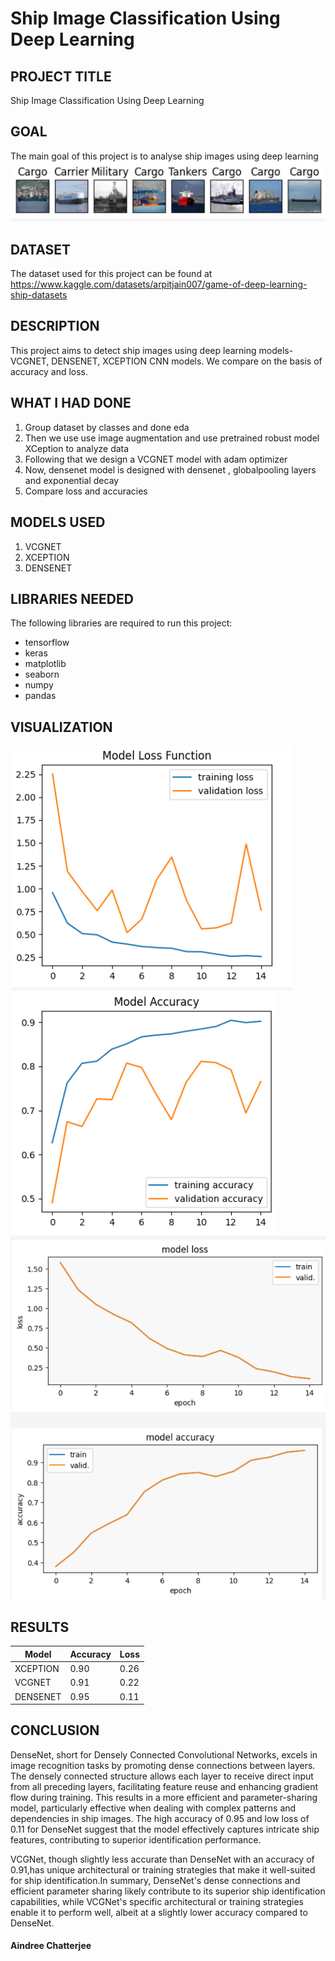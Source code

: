 # Ship Image Classification Using Deep Learning

## PROJECT TITLE

Ship Image Classification Using Deep Learning

## GOAL

The main goal of this project is to analyse ship images using deep learning
![Alt text](<Screenshot (387).png>)

## DATASET

The dataset used for this project can be found at https://www.kaggle.com/datasets/arpitjain007/game-of-deep-learning-ship-datasets
## DESCRIPTION

This project aims to detect ship images using deep learning models- VCGNET, DENSENET, XCEPTION  CNN models. We compare on the basis of accuracy and loss.

## WHAT I HAD DONE
1. Group dataset by classes and done eda
2. Then we use use image augmentation and use pretrained robust model  XCeption to analyze data
3. Following that we design a VCGNET model with adam optimizer
4. Now, densenet model is designed with densenet , globalpooling layers and exponential decay
5. Compare loss and accuracies

## MODELS USED

1. VCGNET
2. XCEPTION
3. DENSENET


## LIBRARIES NEEDED

The following libraries are required to run this project:
- tensorflow
- keras
- matplotlib
- seaborn
- numpy 
- pandas

## VISUALIZATION
![Alt text](../Images/mlf.png)
![Alt text](<../Images/Screenshot (388).png>)
![Alt text](<../Images/Screenshot (386).png>)


## RESULTS

| Model      | Accuracy | Loss    |
|------------|----------|---------|
| XCEPTION   | 0.90     | 0.26    |
| VCGNET     | 0.91     | 0.22    |
| DENSENET   | 0.95     | 0.11    |



## CONCLUSION
DenseNet, short for Densely Connected Convolutional Networks, excels in image recognition tasks by promoting dense connections between layers. The densely connected structure allows each layer to receive direct input from all preceding layers, facilitating feature reuse and enhancing gradient flow during training. This results in a more efficient and parameter-sharing model, particularly effective when dealing with complex patterns and dependencies in ship images. The high accuracy of 0.95 and low loss of 0.11 for DenseNet  suggest that the model effectively captures intricate ship features, contributing to superior identification performance.

VCGNet, though slightly less accurate than DenseNet with an accuracy of 0.91,has  unique architectural or training strategies that make it well-suited for ship identification.In summary, DenseNet's dense connections and efficient parameter sharing likely contribute to its superior ship identification capabilities, while VCGNet's specific architectural or training strategies enable it to perform well, albeit at a slightly lower accuracy compared to DenseNet.

#### Aindree Chatterjee